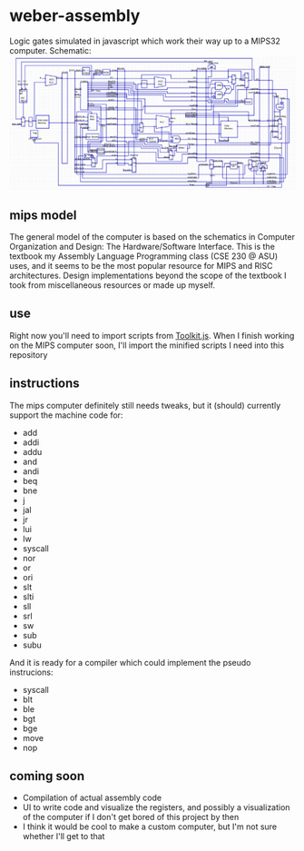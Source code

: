 # weber-assembly
Logic gates simulated in javascript which work their way up to a MIPS32 computer.
Schematic: ![Schematic](/mipsSchematic04.png)
## mips model
The general model of the computer is based on the schematics in Computer Organization and Design: The Hardware/Software Interface. This is the textbook my Assembly Language Programming class (CSE 230 @ ASU) uses, and it seems to be the most popular resource for MIPS and RISC architectures. Design implementations beyond the scope of the textbook I took from miscellaneous resources or made up myself.
## use
Right now you'll need to import scripts from [Toolkit.js](https://github.com/jamesweber7/Toolkit.js). When I finish working on the MIPS computer soon, I'll import the minified scripts I need into this repository
## instructions
The mips computer definitely still needs tweaks, but it (should) currently support the machine code for:
- add
- addi
- addu
- and     
- andi       
- beq        
- bne        
- j          
- jal        
- jr         
- lui        
- lw         
- syscall    
- nor     
- or      
- ori        
- slt     
- slti       
- sll     
- srl     
- sw         
- sub     
- subu   
  
And it is ready for a compiler which could implement the pseudo instrucions:
- syscall
- blt
- ble
- bgt
- bge
- move
- nop
## coming soon
- Compilation of actual assembly code
- UI to write code and visualize the registers, and possibly a visualization of the computer if I don't get bored of this project by then
- I think it would be cool to make a custom computer, but I'm not sure whether I'll get to that